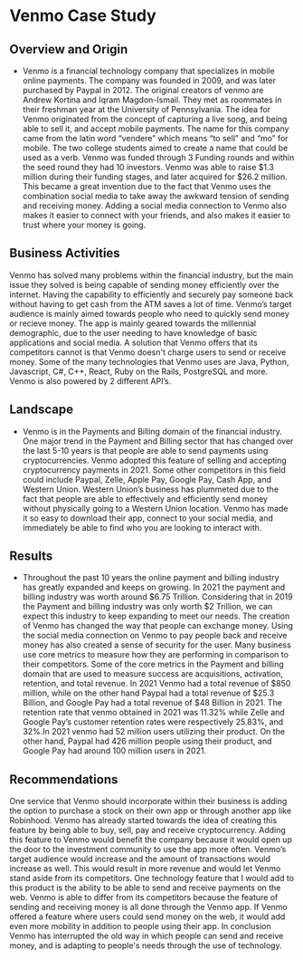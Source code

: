 # Venmo Case Study

## Overview and Origin

* Venmo is a financial technology company that specializes in mobile online payments. The company was founded in 2009, and was later purchased by Paypal in 2012. The original creators of venmo are Andrew Kortina and Iqram Magdon-Ismail. They met as roommates in their freshman year at the University of Pennsylvania. The idea for Venmo originated from the concept of capturing a live song, and being able to sell it, and accept mobile payments. The name for this company came from the latin word “vendere” which means “to sell” and “mo” for mobile. The two college students aimed to create a name that could be used as a verb. Venmo was funded through 3 Funding rounds and within the seed round they had 10 investors. Venmo was able to raise $1.3 million during their funding stages, and later acquired for $26.2 million. This became a great invention due to the fact that Venmo uses the combination social media to take away the awkward tension of sending and receiving money. Adding a social media connection to Venmo also makes it easier to connect with your friends, and also makes it easier to trust where your money is going.

## Business Activities

Venmo has solved many problems within the financial industry, but the main issue they solved is being capable of sending money efficiently over the internet. Having the capability to efficiently and securely pay someone back without having to get cash from the ATM saves a lot of time. Venmo’s target audience is mainly aimed towards people who need to quickly send money or recieve money. The app is mainly geared towards the millennial demographic, due to the user needing to have knowledge of basic applications and social media. A solution that Venmo offers that its competitors cannot is that Venmo doesn't charge users to send or receive money. Some of the many technologies that Venmo uses are Java, Python, Javascript, C#, C++, React, Ruby on the Rails, PostgreSQL and more. Venmo is also powered by 2 different API’s. 

## Landscape
* Venmo is in the Payments and Billing domain of the financial industry. One major trend in the Payment and Billing sector that has changed over the last 5-10 years is that people are able to send payments using cryptocurrencies. Venmo adopted this feature of selling and accepting cryptocurrency payments in 2021. Some other competitors in this field could include Paypal, Zelle, Apple Pay, Google Pay, Cash App, and Western Union. Western Union’s business has plummeted due to the fact that people are able to effectively and efficiently send money without physically going to a Western Union location. Venmo has made it so easy to download their app, connect to your social media, and immediately be able to find who you are looking to interact with. 

## Results

* Throughout the past 10 years the online payment and billing industry has greatly expanded and keeps on growing. In 2021 the payment and billing industry was worth around $6.75 Trillion. Considering that in 2019 the Payment and billing industry was only worth $2 Trillion, we can expect this industry to keep expanding to meet our needs. The creation of Venmo has changed the way that people can exchange money. Using the social media connection on Venmo to pay people back and receive money has also created a sense of security for the user. Many business use core metrics to measure how they are performing in comparison to their competitors. Some of the core metrics in the Payment and billing domain that are used to measure success are acquisitions, activation, retention, and total revenue. In 2021 Venmo had a total revenue of $850 million, while on the other hand Paypal had a total revenue of $25.3 Billion, and Google Pay had a total revenue of $48 Billion in 2021. The retention rate that venmo obtained in 2021 was 11.32% while Zelle and Google Pay’s customer retention rates were respectively 25.83%, and 32%.In 2021 venmo had 52 million users utilizing their product. On the other hand, Paypal had 426 million people using their product, and Google Pay had around 100 million users in 2021.

## Recommendations

One service that Venmo should incorporate within their business is adding the option to purchase a stock on their own app or through another app like Robinhood. Venmo has already started towards the idea of creating this feature by being able to buy, sell, pay and receive cryptocurrency.  Adding this feature to Venmo would benefit the company because it would open up the door to the investment community to use the app more often. Venmo’s target audience would increase and the amount of transactions would increase as well. This would result in more revenue and would let Venmo stand aside from its competitors. One technology feature that I would add to this product is the ability to be able to send and receive payments on the web. Venmo is able to differ from its competitors because the feature of sending and receiving money is all done through the Venmo app. If Venmo offered a feature where users could send money on the web, it would add even more mobility in addition to people using their app. In conclusion Venmo has interrupted the old way in which people can send and receive money, and is adapting to people's needs through the use of technology. 
